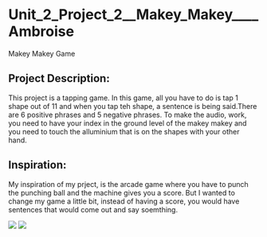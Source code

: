 # Unit_2_Project_2__Makey_Makey____Ambroise
Makey Makey Game

<h2> Project Description: </h2>
<p> This project is a tapping game. In this game, all you have to do is tap 1 shape out of 11 and when you tap teh shape, a sentence is 
being said.There are 6 positive phrases and 5 negative phrases. To make the audio, work, you need to have your index in the ground level
of the makey makey and you need to touch the alluminium that is on the shapes with your other hand.</p>

<h2> Inspiration: </h2>
<p> My inspiration of my prject, is the arcade game where you have to punch the punching ball and the machine gives you a score. But I
wanted to change my game a little bit, instead of having a score, you would have sentences that would come out and say soemthing.</p>

<img src = "blob:http://imgur.com/d0a5fdc3-a967-45a1-8cb1-13bf90fef56d">
<img src = "blob:http://imgur.com/4ced347b-ffe8-4df6-8414-3af2a7b1813e">
